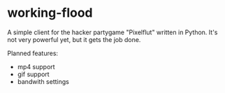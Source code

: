 # working-flood

A simple client for the hacker partygame "Pixelflut" written in Python.
It's not very powerful yet, but it gets the job done.

Planned features: 
- mp4 support
- gif support
- bandwith settings

